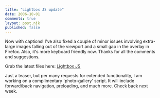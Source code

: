```yaml
---
title: "Lightbox JS update"
date: 2006-10-01
comments: true
layout: post.njk
published: false
---
```

Now with captions! I've also fixed a couple of minor issues involving extra-large images falling out of the viewport and a small gap in the overlay in Firefox. Also, it's more keyboard friendly now. Thanks for all the comments and suggestions.

Grab the latest files here: [Lightbox JS][1]

 [1]: /projects/lightbox/

Just a teaser, but per many requests for extended functionality, I am working on a complimentary 'photo-gallery' script. It will include forward/back navigation, preloading, and much more. Check back next week.
